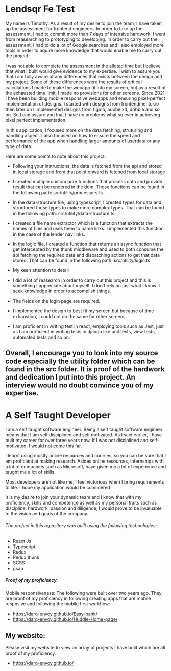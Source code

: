 # Lendsqr Fe Test

 My name is Timothy. As a result of my desire to join the team, I have taken up the assessment for frontend engineers. In order to take up the assessment, I had to commit more than 7 days of intensive hardwork. I went from reasearching to prototyping to developing. In order to carry out the assessment, I had to do a lot of Google searches and I also employed more tools in order to aquire more knowledge that would enable me to carry out the project. 

I was not able to complete the assessment in the alloted time but I believe that what I built would give evidence to my expertise.
I wish to assure you that I am fully aware of any differences that exists between the design and my project. Some of these differences were the results of critical calculations I made to make the webapp fit into my screen, but as a result of the exhausted time limit, I made no provisions for other screens. Since 2021, I have been building mobile responsive webapps and ensuring pixel-perfect implementation of designs.
I started with designs from frontendmentor.io then later on I implemented designs from figma, adobe xd, dribble and so on. So I can assure you that I have no problems what so ever in achieving pixel perfect implementation. 

In this application, I focused more on the data fetching, struturing and handling aspect. I also focused on how to ensure the speed and performance of the app when handling larger amounts of userdata or any type of data.  

Here are some points to note about this project:
- Following your instructions, the data is fetched from the api and stored in local storage and from that point onward is fetched from local storage 

- I created multiple custom pure functions that process data and provide result that can be rendered in the dom. Those functions can be found in the following path: src/utility/processors.ts . 

- In the data-structure file, using typescript, I created types for data and structured those types to make more complex types. That can be found in the following path: src/utility/data-structure.ts 

- I created a file name extractor which is a function that extracts the names of files and uses them to name links. I implemented this function in the case of the lender nav links.

- In the logic file, I created a function that returns an async function that get intercepted by the thunk middleware and used to both consume the api fetching the required data and dispatching actions to get that data stored. That can be found in the following path: src/utility/logic.ts

- My keen attention to detail 

- I did a lot of reasearch in order to carry out this project and this is something I appreciate about myself. I don't rely on just what I know. I seek knowledge in order to accomplish things.

- The fields on the login page are required.

- I implemented the design to best fit my screen but because of time exhaustion, I could not do the same for other screens.

- I am proficient in writing test in react, employing tools such as Jest, just as I am proficient in writing tests in django like unit tests, view tests, automated tests and so on. 

## Overall, I encourage you to look into my source code especially the utility folder which can be found in the src folder. It is proof of the hardwork and dedication I put into this project. An interview would no doubt convince you of my expertise.




# A Self Taught Developer
   I am a self taught software engineer. Being a self taught software engineer means that I am self disciplined and self motivated. As I said earlier, I have built my career for over three years now. If I was not disciplined and self-motivated, I would not come this far.

   I learnt using mostly online resources and courses, so you can be sure that I am proficient at making research. Asides online resources, internships with a lot of companies such as Microsoft, have given me a lot of experience and taught me a lot of skills.

   Most developers are not like me, I feel victorious when I bring requirements to life. I hope my application would be considered  

   It is my desire to join your dynamic team and I know that with my proficiency, skills and competence as well as my personal traits such as discipline, hardwork, passion and diligence, I would prove to be invaluable to the vision and goals of the company.


###### The project in  this repository was built using the following technologies:
- React Js
- Typescript
- Redux
- Redux thunk
- SCSS
- gsap 

##### Proof of my proficiency.
Mobile responsiveness:  The following were built over two years ago. They are proof of my proficiency in following creating apps that are mobile respnsive and following the mobile first workflow:

- https://darq-envoy.github.io/Easy-bank/
- https://darq-envoy.github.io/Huddle-Home-page/

## My website:
Please visit my website to view an array of projects I have built which are all proof of my proficiency.
- https://darq-envoy.github.io/
